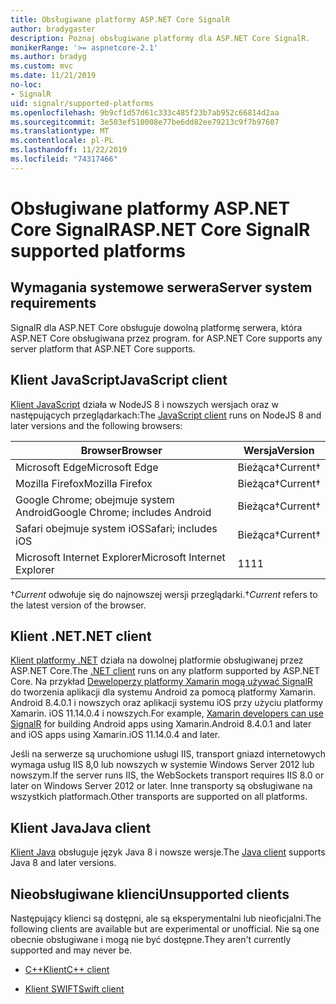 ```yaml
---
title: Obsługiwane platformy ASP.NET Core SignalR
author: bradygaster
description: Poznaj obsługiwane platformy dla ASP.NET Core SignalR.
monikerRange: '>= aspnetcore-2.1'
ms.author: bradyg
ms.custom: mvc
ms.date: 11/21/2019
no-loc:
- SignalR
uid: signalr/supported-platforms
ms.openlocfilehash: 9b9cf1d57d61c333c485f23b7ab952c66814d2aa
ms.sourcegitcommit: 3e503ef510008e77be6dd82ee79213c9f7b97607
ms.translationtype: MT
ms.contentlocale: pl-PL
ms.lasthandoff: 11/22/2019
ms.locfileid: "74317466"
---
```

# <a name="aspnet-core-opno-locsignalr-supported-platforms"></a><span data-ttu-id="8fb2a-103">Obsługiwane platformy ASP.NET Core SignalR</span><span class="sxs-lookup"><span data-stu-id="8fb2a-103">ASP.NET Core SignalR supported platforms</span></span>

## <a name="server-system-requirements"></a><span data-ttu-id="8fb2a-104">Wymagania systemowe serwera</span><span class="sxs-lookup"><span data-stu-id="8fb2a-104">Server system requirements</span></span>

SignalR<span data-ttu-id="8fb2a-105"> dla ASP.NET Core obsługuje dowolną platformę serwera, która ASP.NET Core obsługiwana przez program.</span><span class="sxs-lookup"><span data-stu-id="8fb2a-105"> for ASP.NET Core supports any server platform that ASP.NET Core supports.</span></span>

## <a name="javascript-client"></a><span data-ttu-id="8fb2a-106">Klient JavaScript</span><span class="sxs-lookup"><span data-stu-id="8fb2a-106">JavaScript client</span></span>

<span data-ttu-id="8fb2a-107">[Klient JavaScript](xref:signalr/javascript-client) działa w NodeJS 8 i nowszych wersjach oraz w następujących przeglądarkach:</span><span class="sxs-lookup"><span data-stu-id="8fb2a-107">The [JavaScript client](xref:signalr/javascript-client) runs on NodeJS 8 and later versions and the following browsers:</span></span>

| <span data-ttu-id="8fb2a-108">Browser</span><span class="sxs-lookup"><span data-stu-id="8fb2a-108">Browser</span></span>                         | <span data-ttu-id="8fb2a-109">Wersja</span><span class="sxs-lookup"><span data-stu-id="8fb2a-109">Version</span></span>         |
| ------------------------------- | --------------- |
| <span data-ttu-id="8fb2a-110">Microsoft Edge</span><span class="sxs-lookup"><span data-stu-id="8fb2a-110">Microsoft Edge</span></span>                  | <span data-ttu-id="8fb2a-111">Bieżąca&dagger;</span><span class="sxs-lookup"><span data-stu-id="8fb2a-111">Current&dagger;</span></span> |
| <span data-ttu-id="8fb2a-112">Mozilla Firefox</span><span class="sxs-lookup"><span data-stu-id="8fb2a-112">Mozilla Firefox</span></span>                 | <span data-ttu-id="8fb2a-113">Bieżąca&dagger;</span><span class="sxs-lookup"><span data-stu-id="8fb2a-113">Current&dagger;</span></span> |
| <span data-ttu-id="8fb2a-114">Google Chrome; obejmuje system Android</span><span class="sxs-lookup"><span data-stu-id="8fb2a-114">Google Chrome; includes Android</span></span> | <span data-ttu-id="8fb2a-115">Bieżąca&dagger;</span><span class="sxs-lookup"><span data-stu-id="8fb2a-115">Current&dagger;</span></span> |
| <span data-ttu-id="8fb2a-116">Safari obejmuje system iOS</span><span class="sxs-lookup"><span data-stu-id="8fb2a-116">Safari; includes iOS</span></span>            | <span data-ttu-id="8fb2a-117">Bieżąca&dagger;</span><span class="sxs-lookup"><span data-stu-id="8fb2a-117">Current&dagger;</span></span> |
| <span data-ttu-id="8fb2a-118">Microsoft Internet Explorer</span><span class="sxs-lookup"><span data-stu-id="8fb2a-118">Microsoft Internet Explorer</span></span>     | <span data-ttu-id="8fb2a-119">11</span><span class="sxs-lookup"><span data-stu-id="8fb2a-119">11</span></span>              |

<span data-ttu-id="8fb2a-120">&dagger;*Current* odwołuje się do najnowszej wersji przeglądarki.</span><span class="sxs-lookup"><span data-stu-id="8fb2a-120">&dagger;*Current* refers to the latest version of the browser.</span></span>

## <a name="net-client"></a><span data-ttu-id="8fb2a-121">Klient .NET</span><span class="sxs-lookup"><span data-stu-id="8fb2a-121">.NET client</span></span>

<span data-ttu-id="8fb2a-122">[Klient platformy .NET](xref:signalr/dotnet-client) działa na dowolnej platformie obsługiwanej przez ASP.NET Core.</span><span class="sxs-lookup"><span data-stu-id="8fb2a-122">The [.NET client](xref:signalr/dotnet-client) runs on any platform supported by ASP.NET Core.</span></span> <span data-ttu-id="8fb2a-123">Na przykład [Deweloperzy platformy Xamarin mogą używać SignalR](https://github.com/aspnet/Announcements/issues/305) do tworzenia aplikacji dla systemu Android za pomocą platformy Xamarin. Android 8.4.0.1 i nowszych oraz aplikacji systemu iOS przy użyciu platformy Xamarin. iOS 11.14.0.4 i nowszych.</span><span class="sxs-lookup"><span data-stu-id="8fb2a-123">For example, [Xamarin developers can use SignalR](https://github.com/aspnet/Announcements/issues/305) for building Android apps using Xamarin.Android 8.4.0.1 and later and iOS apps using Xamarin.iOS 11.14.0.4 and later.</span></span>

<span data-ttu-id="8fb2a-124">Jeśli na serwerze są uruchomione usługi IIS, transport gniazd internetowych wymaga usług IIS 8,0 lub nowszych w systemie Windows Server 2012 lub nowszym.</span><span class="sxs-lookup"><span data-stu-id="8fb2a-124">If the server runs IIS, the WebSockets transport requires IIS 8.0 or later on Windows Server 2012 or later.</span></span> <span data-ttu-id="8fb2a-125">Inne transporty są obsługiwane na wszystkich platformach.</span><span class="sxs-lookup"><span data-stu-id="8fb2a-125">Other transports are supported on all platforms.</span></span>

## <a name="java-client"></a><span data-ttu-id="8fb2a-126">Klient Java</span><span class="sxs-lookup"><span data-stu-id="8fb2a-126">Java client</span></span>

<span data-ttu-id="8fb2a-127">[Klient Java](xref:signalr/java-client) obsługuje język Java 8 i nowsze wersje.</span><span class="sxs-lookup"><span data-stu-id="8fb2a-127">The [Java client](xref:signalr/java-client) supports Java 8 and later versions.</span></span>

## <a name="unsupported-clients"></a><span data-ttu-id="8fb2a-128">Nieobsługiwane klienci</span><span class="sxs-lookup"><span data-stu-id="8fb2a-128">Unsupported clients</span></span>

<span data-ttu-id="8fb2a-129">Następujący klienci są dostępni, ale są eksperymentalni lub nieoficjalni.</span><span class="sxs-lookup"><span data-stu-id="8fb2a-129">The following clients are available but are experimental or unofficial.</span></span> <span data-ttu-id="8fb2a-130">Nie są one obecnie obsługiwane i mogą nie być dostępne.</span><span class="sxs-lookup"><span data-stu-id="8fb2a-130">They aren't currently supported and may never be.</span></span>

* <span data-ttu-id="8fb2a-131">[C++Klient](https://github.com/aspnet/SignalR/tree/master/clients/cpp)</span><span class="sxs-lookup"><span data-stu-id="8fb2a-131">[C++ client](https://github.com/aspnet/SignalR/tree/master/clients/cpp)</span></span>

* <span data-ttu-id="8fb2a-132">[Klient SWIFT](https://github.com/moozzyk/SignalR-Client-Swift)</span><span class="sxs-lookup"><span data-stu-id="8fb2a-132">[Swift client](https://github.com/moozzyk/SignalR-Client-Swift)</span></span>
